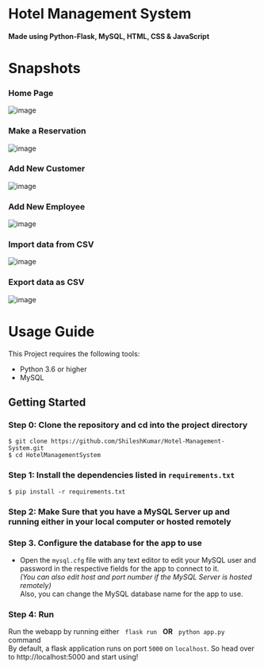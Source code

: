 # Hotel Management System
#### Made using Python-Flask, MySQL, HTML, CSS & JavaScript

# Snapshots
### Home Page
![image](https://github.com/ShileshKumar/Hotel-Management-System/assets/55770859/126a7dd4-a95e-4e0a-ba0d-bc2ad9bb43c4)

### Make a Reservation
![image](https://github.com/ShileshKumar/Hotel-Management-System/assets/55770859/423855c3-3d3a-4b5e-8480-c9f17f6555aa)

### Add New Customer
![image](https://github.com/ShileshKumar/Hotel-Management-System/assets/55770859/3d59cb4f-d080-4f1a-9e44-9bfc90abe540)
 
### Add New Employee
![image](https://github.com/ShileshKumar/Hotel-Management-System/assets/55770859/d0e33661-ae2f-4506-85a9-5df536907c4a)

### Import data from CSV
![image](https://github.com/ShileshKumar/Hotel-Management-System/assets/55770859/be4fcbb9-f250-45aa-a2a1-426674e35f0e)

### Export data as CSV
![image](https://github.com/ShileshKumar/Hotel-Management-System/assets/55770859/abae3e21-6470-404a-a979-3d4b5315a891)


# Usage Guide
This Project requires the following tools:
- Python 3.6 or higher
- MySQL

## Getting Started
### Step 0: Clone the repository and cd into the project directory
```
$ git clone https://github.com/ShileshKumar/Hotel-Management-System.git
$ cd HotelManagementSystem
```
### Step 1: Install the dependencies listed in `requirements.txt`
```
$ pip install -r requirements.txt
```
### Step 2: Make Sure that you have a MySQL Server up and running either in your local computer or hosted remotely

### Step 3. Configure the database for the app to use
- Open the `mysql.cfg` file with any text editor to edit your MySQL user and password in the respective fields for the app to connect to it.<br/>
*(You can also edit host and port number if the MySQL Server is hosted remotely)*<br/>
Also, you can change the MySQL database name for the app to use.

### Step 4: Run
Run the webapp by running either &nbsp; `flask run` &nbsp; **OR** &nbsp; `python app.py` &nbsp; command<br/>
By default, a flask application runs on port `5000` on `localhost`. So head over to http://localhost:5000 and start using!
